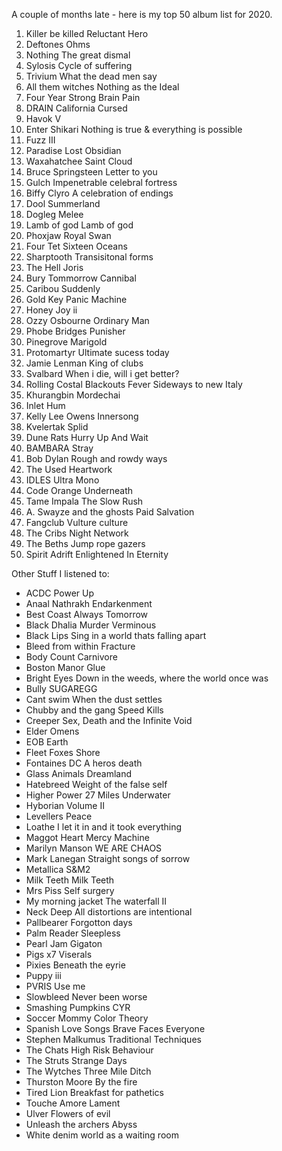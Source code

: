 A couple of months late - here is my top 50 album list for 2020. 

1.	Killer be killed	Reluctant Hero
2.	Deftones	Ohms
3.	Nothing	The great dismal
4.	Sylosis	Cycle of suffering
5.	Trivium	What the dead men say
6.	All them witches	Nothing as the Ideal
7.	Four Year Strong	Brain Pain
8.	DRAIN	California Cursed
9.	Havok	V
10.	Enter Shikari	Nothing is true & everything is possible
11.	Fuzz	III
12.	Paradise Lost	Obsidian
13.	Waxahatchee	Saint Cloud
14.	Bruce Springsteen	Letter to you
15.	Gulch	Impenetrable celebral fortress
16.	Biffy Clyro	A celebration of endings
17.	Dool	Summerland
18.	Dogleg	Melee
19.	Lamb of god	Lamb of god
20.	Phoxjaw	Royal Swan
21.	Four Tet	Sixteen Oceans
22.	Sharptooth	Transisitonal forms
23.	The Hell	Joris
24.	Bury Tommorrow	Cannibal
25.	Caribou	Suddenly
26.	Gold Key	Panic Machine
27.	Honey Joy	ii
28.	Ozzy Osbourne	Ordinary Man
29.	Phobe Bridges	Punisher
30.	Pinegrove	Marigold
31.	Protomartyr	Ultimate sucess today
32.	Jamie Lenman	King of clubs
33.	Svalbard	When i die, will i get better?
34.	Rolling Costal Blackouts Fever	Sideways to new Italy
35.	Khurangbin	Mordechai
36.	Inlet	Hum
37.	Kelly Lee Owens	Innersong
38.	Kvelertak	Splid
39.	Dune Rats	Hurry Up And Wait
40.	BAMBARA	Stray
41.	Bob Dylan	Rough and rowdy ways
42.	The Used	Heartwork
43.	IDLES	Ultra Mono
44.	Code Orange	Underneath
45.	Tame Impala	The Slow Rush
46.	A. Swayze and the ghosts	Paid Salvation
47.	Fangclub	Vulture culture
48.	The Cribs	Night Network
49.	The Beths	Jump rope gazers
50.	Spirit Adrift	Enlightened In Eternity

Other Stuff I listened to:

* ACDC	Power Up
* Anaal Nathrakh	Endarkenment
* Best Coast	Always Tomorrow
* Black Dhalia Murder	Verminous
* Black Lips	Sing in a world thats falling apart
* Bleed from within	Fracture
* Body Count	Carnivore
* Boston Manor	Glue
* Bright Eyes	Down in the weeds, where the world once was
* Bully	SUGAREGG
* Cant swim	When the dust settles
* Chubby and the gang	Speed Kills
* Creeper	Sex, Death and the Infinite Void
* Elder	Omens
* EOB	Earth
* Fleet Foxes	Shore
* Fontaines DC	A heros death
* Glass Animals	Dreamland
* Hatebreed	Weight of the false self
* Higher Power	27 Miles Underwater
* Hyborian	Volume II
* Levellers	Peace
* Loathe	I let it in and it took everything
* Maggot Heart	Mercy Machine
* Marilyn Manson	WE ARE CHAOS
* Mark Lanegan	Straight songs of sorrow
* Metallica	S&M2
* Milk Teeth	Milk Teeth
* Mrs Piss	Self surgery
* My morning jacket	The waterfall II
* Neck Deep	All distortions are intentional
* Pallbearer	Forgotton days
* Palm Reader	Sleepless
* Pearl Jam	Gigaton
* Pigs x7	Viserals
* Pixies	Beneath the eyrie
* Puppy	iii
* PVRIS	Use me
* Slowbleed	Never been worse
* Smashing Pumpkins	CYR
* Soccer Mommy	Color Theory
* Spanish Love Songs	Brave Faces Everyone
* Stephen Malkumus	Traditional Techniques
* The Chats	High Risk Behaviour
* The Struts	Strange Days
* The Wytches	Three Mile Ditch
* Thurston Moore	By the fire
* Tired Lion	Breakfast for pathetics
* Touche Amore	Lament
* Ulver	Flowers of evil
* Unleash the archers	Abyss
* White denim	world as a waiting room
